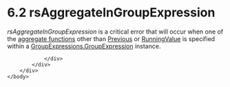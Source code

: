 <html dir="LTR" xmlns:mshelp="http://msdn.microsoft.com/mshelp" xmlns:ddue="http://ddue.schemas.microsoft.com/authoring/2003/5" xmlns:xlink="http://www.w3.org/1999/xlink" xmlns:tool="http://www.microsoft.com/tooltip">
    <head>
        <meta http-equiv="Content-Type" content="text/html; CHARSET=utf-8"></meta>
        <meta name="save" content="history"></meta>
        <title>6.2 rsAggregateInGroupExpression</title>
        <xml>
            <mshelp:toctitle title="6.2 rsAggregateInGroupExpression"></mshelp:toctitle>
            <mshelp:rltitle title="[MS-RDL]: rsAggregateInGroupExpression"></mshelp:rltitle>
            <mshelp:keyword index="A" term="e3774e7d-228b-4899-91fa-3e8b019bc6da"></mshelp:keyword>
            <mshelp:attr name="DCSext.ContentType" value="open specification"></mshelp:attr>
            <mshelp:attr name="AssetID" value="e3774e7d-228b-4899-91fa-3e8b019bc6da"></mshelp:attr>
            <mshelp:attr name="TopicType" value="kbRef"></mshelp:attr>
            <mshelp:attr name="DCSext.Title" value="[MS-RDL]: rsAggregateInGroupExpression" />
        </xml>
    </head>
    <body>
        <div id="header">
            <h1 class="heading">6.2 rsAggregateInGroupExpression</h1>
        </div>
        <div id="mainSection">
            <div id="mainBody">
                <div id="allHistory" class="saveHistory"></div>
                <div id="sectionSection0" class="section" name="collapseableSection">
                    

<p><i>rsAggregateInGroupExpression</i> is a critical error that
will occur when one of the <a href="b2482b3f-74ab-4ca8-a9e5-c07955011743.md#gt_1d75df79-dbed-4ab5-8650-588c4e94ba3b">aggregate
functions</a> other than <a href="3e1da2a1-547f-4b00-b88e-62847bea3419.md">Previous</a>
or <a href="d87b6538-477f-4292-a3dd-a5774142bec6.md">RunningValue</a> is
specified within a <a href="ce9ab038-c7b6-4ac1-ba9e-faa3a2657eb7.md">GroupExpressions.GroupExpression</a>
instance. </p>


                </div>
            </div>
        </div>
    </body>
</html>
